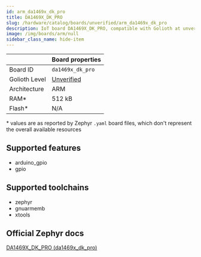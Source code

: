 ```yaml
---
id: arm_da1469x_dk_pro
title: DA1469X_DK_PRO
slug: /hardware/catalog/boards/unverified/arm_da1469x_dk_pro
description: IoT board DA1469X_DK_PRO, compatible with Golioth at unverified level.
image: /img/boards/arm/null
sidebar_class_name: hide-item
---
```


[//]: # (This is an auto-generated file, do not edit! Changes to it will be lost upon re-generation)



|                | Board properties     |
| -------------  | -------------------- |
| Board ID       | `da1469x_dk_pro` |
| Golioth Level  | [Unverified](/hardware#unverified-boards) |
| Architecture   | ARM |
| RAM*           | 512 kB |
| Flash*         | N/A |

\* values are as reported by Zephyr `.yaml` board files, which don't represent the overall available resources



## Supported features

* arduino_gpio
* gpio

## Supported toolchains

* zephyr
* gnuarmemb
* xtools

## Official Zephyr docs

[DA1469X_DK_PRO (da1469x_dk_pro)](https://docs.zephyrproject.org/latest/boards/arm/da1469x_dk_pro/doc/index.html)
